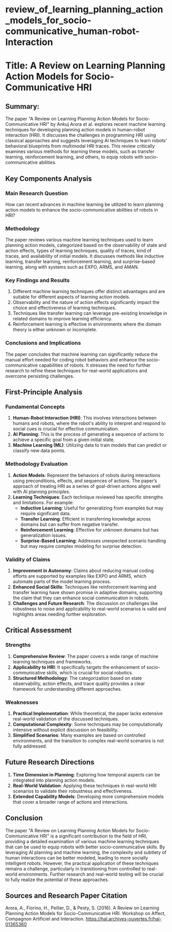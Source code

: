 # review_of_learning_planning_action_models_for_socio-communicative_human-robot-Interaction

# Title: A Review on Learning Planning Action Models for Socio-Communicative HRI

## Summary:
The paper "A Review on Learning Planning Action Models for Socio-Communicative HRI" by Ankuj Arora et al. explores recent machine learning techniques for developing planning action models in human-robot interaction (HRI). It discusses the challenges in programming HRI using classical approaches and suggests leveraging AI techniques to learn robots' behavioral blueprints from multimodal HRI traces. This review critically examines various methods for learning these models, such as transfer learning, reinforcement learning, and others, to equip robots with socio-communicative abilities.

## Key Components Analysis

### Main Research Question
How can recent advances in machine learning be utilized to learn planning action models to enhance the socio-communicative abilities of robots in HRI?

### Methodology
The paper reviews various machine learning techniques used to learn planning action models, categorized based on the observability of state and action effects, types of learning techniques, quality of traces, kind of traces, and availability of initial models. It discusses methods like inductive learning, transfer learning, reinforcement learning, and surprise-based learning, along with systems such as EXPO, ARMS, and AMAN.

### Key Findings and Results
1. Different machine learning techniques offer distinct advantages and are suitable for different aspects of learning action models.
2. Observability and the nature of action effects significantly impact the choice and effectiveness of learning techniques.
3. Techniques like transfer learning can leverage pre-existing knowledge in related domains to improve learning efficiency.
4. Reinforcement learning is effective in environments where the domain theory is either unknown or incomplete.

### Conclusions and Implications
The paper concludes that machine learning can significantly reduce the manual effort needed for coding robot behaviors and enhance the socio-communicative capabilities of robots. It stresses the need for further research to refine these techniques for real-world applications and overcome persisting challenges.

## First-Principle Analysis

### Fundamental Concepts

1. **Human-Robot Interaction (HRI)**: This involves interactions between humans and robots, where the robot's ability to interpret and respond to social cues is crucial for effective communication.
2. **AI Planning**: This is the process of generating a sequence of actions to achieve a specific goal from a given initial state.
3. **Machine Learning (ML)**: Utilizing data to train models that can predict or classify new data points.

### Methodology Evaluation

1. **Action Models**: Represent the behaviors of robots during interactions using preconditions, effects, and sequences of actions. The paper’s approach of treating HRI as a series of goal-driven actions aligns well with AI planning principles.
2. **Learning Techniques**: Each technique reviewed has specific strengths and limitations. For example:
   - **Inductive Learning**: Useful for generalizing from examples but may require significant data.
   - **Transfer Learning**: Efficient in transferring knowledge across domains but can suffer from negative transfer.
   - **Reinforcement Learning**: Effective for unknown domains but has generalization issues.
   - **Surprise-Based Learning**: Addresses unexpected scenario handling but may require complex modeling for surprise detection.

### Validity of Claims

1. **Improvement in Autonomy**: Claims about reducing manual coding efforts are supported by examples like EXPO and ARMS, which automate parts of the model learning process.
2. **Enhanced Social Skills**: Techniques like reinforcement learning and transfer learning have shown promise in adaptive domains, supporting the claim that they can enhance social communication in robots.
3. **Challenges and Future Research**: The discussion on challenges like robustness to noise and applicability to real-world scenarios is valid and highlights areas needing further exploration.

## Critical Assessment

### Strengths

1. **Comprehensive Review**: The paper covers a wide range of machine learning techniques and frameworks.
2. **Applicability to HRI**: It specifically targets the enhancement of socio-communicative skills, which is crucial for social robotics.
3. **Structured Methodology**: The categorization based on state observability, action effects, and trace quality provides a clear framework for understanding different approaches.

### Weaknesses

1. **Practical Implementation**: While theoretical, the paper lacks extensive real-world validation of the discussed techniques.
2. **Computational Complexity**: Some techniques may be computationally intensive without explicit discussion on feasibility.
3. **Simplified Scenarios**: Many examples are based on controlled environments, and the transition to complex real-world scenarios is not fully addressed.

## Future Research Directions

1. **Time Dimension in Planning**: Exploring how temporal aspects can be integrated into planning action models.
2. **Real-World Validation**: Applying these techniques in real-world HRI scenarios to validate their robustness and effectiveness.
3. **Extended Capability Models**: Developing more comprehensive models that cover a broader range of actions and interactions.

## Conclusion

The paper "A Review on Learning Planning Action Models for Socio-Communicative HRI" is a significant contribution to the field of HRI, providing a detailed examination of various machine learning techniques that can be used to equip robots with better socio-communicative skills. By leveraging AI planning and machine learning, the complexity and subtlety of human interactions can be better modeled, leading to more socially intelligent robots. However, the practical application of these techniques remains a challenge, particularly in transitioning from controlled to real-world environments. Further research and real-world testing will be crucial to fully realize the potential of these approaches.

## Sources and Research Paper Citation
Arora, A., Fiorino, H., Pellier, D., & Pesty, S. (2016). A Review on Learning Planning Action Models for Socio-Communicative HRI. Workshop on Affect, Compagnon Artificiel and Interaction. https://hal.archives-ouvertes.fr/hal-01365360
